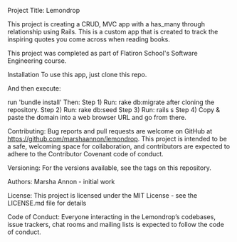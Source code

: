 Project Title: Lemondrop

This project is creating a CRUD, MVC app with a has_many through relationship using Rails. This is a custom app that is created to track the inspiring quotes you come across when reading books.

This project was completed as part of Flatiron School's Software Engineering course.

Installation
To use this app, just clone this repo.

And then execute:

run 'bundle install'
Then:
Step 1) Run: rake db:migrate after cloning the repository.
Step 2) Run: rake db:seed
Step 3) Run: rails s
Step 4) Copy & paste the domain into a web browser URL and go from there.


Contributing: Bug reports and pull requests are welcome on GitHub at https://github.com/marshaannon/lemondrop. This project is intended to be a safe, welcoming space for collaboration, and contributors are expected to adhere to the Contributor Covenant code of conduct.

Versioning: For the versions available, see the tags on this repository.

Authors: Marsha Annon - initial work

License: This project is licensed under the MIT License - see the LICENSE.md file for details

Code of Conduct: Everyone interacting in the Lemondrop’s codebases, issue trackers, chat rooms and mailing lists is expected to follow the code of conduct.

